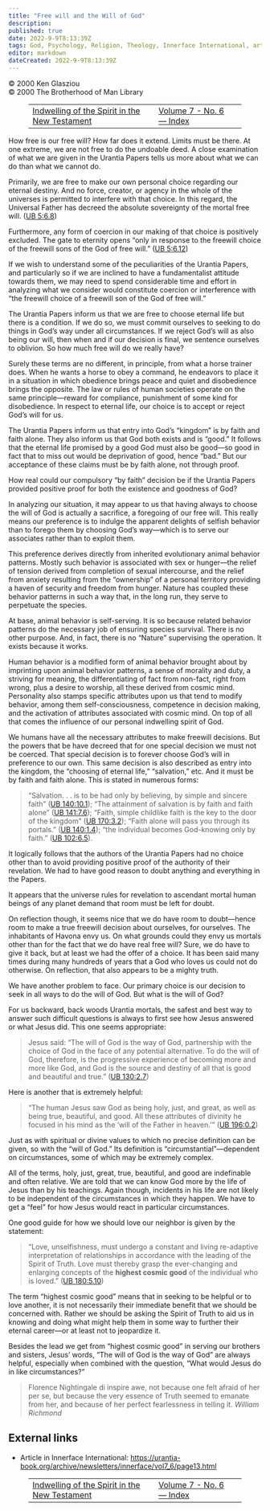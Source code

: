 ```yaml
---
title: "Free will and the Will of God"
description: 
published: true
date: 2022-9-9T8:13:39Z
tags: God, Psychology, Religion, Theology, Innerface International, article
editor: markdown
dateCreated: 2022-9-9T8:13:39Z
---
```


<p class="v-card v-sheet theme--light grey lighten-3 px-2">© 2000 Ken Glasziou<br>© 2000 The Brotherhood of Man Library</p>
<figure class="table chapter-navigator">
  <table>
    <tbody>
      <tr>
        <td>
        <a href="/en/article/The_Indwelling_Spirit_in_the_New_Testament">
          <span class="mdi mdi-arrow-left-drop-circle"></span><span class="pl-2">Indwelling of the Spirit in the New Testament</span>
        </a>
        </td>
        <td>
        <a href="/en/index/articles_innerface#volume-7-no-6">
          <span class="mdi mdi-book-open-variant"></span><span class="pl-2">Volume 7 - No. 6 — Index</span>
        </a>
        </td>
        <td>
        </td>
      </tr>
    </tbody>
  </table>
</figure>


How free is our free will? How far does it extend. Limits must be there. At one extreme, we are not free to do the undoable deed. A close examination of what we are given in the Urantia Papers tells us more about what we can do than what we cannot do.

Primarily, we are free to make our own personal choice regarding our eternal destiny. And no force, creator, or agency in the whole of the universes is permitted to interfere with that choice. In this regard, the Universal Father has decreed the absolute sovereignty of the mortal free will. (<a id="a35_293"></a>[UB 5:6.8](/en/The_Urantia_Book/5#p6_8))

Furthermore, any form of coercion in our making of that choice is positively excluded. The gate to eternity opens “only in response to the freewill choice of the freewill sons of the God of free will.” (<a id="a37_203"></a>[UB 5:6.12](/en/The_Urantia_Book/5#p6_12))

If we wish to understand some of the peculiarities of the Urantia Papers, and particularly so if we are inclined to have a fundamentalist attitude towards them, we may need to spend considerable time and effort in analyzing what we consider would constitute coercion or interference with “the freewill choice of a freewill son of the God of free will.”

The Urantia Papers inform us that we are free to choose eternal life but there is a condition. If we do so, we must commit ourselves to seeking to do things in God’s way under all circumstances. If we reject God’s will as also being our will, then when and if our decision is final, we sentence ourselves to oblivion. So how much free will do we really have?

Surely these terms are no different, in principle, from what a horse trainer does. When he wants a horse to obey a command, he endeavors to place it in a situation in which obedience brings peace and quiet and disobedience brings the opposite. The law or rules of human societies operate on the same principle—reward for compliance, punishment of some kind for disobedience. In respect to eternal life, our choice is to accept or reject God’s will for us.

The Urantia Papers inform us that entry into God’s “kingdom” is by faith and faith alone. They also inform us that God both exists and is “good.” It follows that the eternal life promised by a good God must also be good—so good in fact that to miss out would be deprivation of good, hence “bad.” But our acceptance of these claims must be by faith alone, not through proof.

How real could our compulsory “by faith” decision be if the Urantia Papers provided positive proof for both the existence and goodness of God?

In analyzing our situation, it may appear to us that having always to choose the will of God is actually a sacrifice, a foregoing of our free will. This really means our preference is to indulge the apparent delights of selfish behavior than to forego them by choosing God’s way—which is to serve our associates rather than to exploit them.

This preference derives directly from inherited evolutionary animal behavior patterns. Mostly such behavior is associated with sex or hunger—the relief of tension derived from completion of sexual intercourse, and the relief from anxiety resulting from the “ownership” of a personal territory providing a haven of security and freedom from hunger. Nature has coupled these behavior patterns in such a way that, in the long run, they serve to perpetuate the species.

At base, animal behavior is self-serving. It is so because related behavior patterns do the necessary job of ensuring species survival. There is no other purpose. And, in fact, there is no “Nature” supervising the operation. It exists because it works.

Human behavior is a modified form of animal behavior brought about by imprinting upon animal behavior patterns, a sense of morality and duty, a striving for meaning, the differentiating of fact from non-fact, right from wrong, plus a desire to worship, all these derived from cosmic mind. Personality also stamps specific attributes upon us that tend to modify behavior, among them self-consciousness, competence in decision making, and the activation of attributes associated with cosmic mind. On top of all that comes the influence of our personal indwelling spirit of God.

We humans have all the necessary attributes to make freewill decisions. But the powers that be have decreed that for one special decision we must not be coerced. That special decision is to forever choose God’s will in preference to our own. This same decision is also described as entry into the kingdom, the “choosing of eternal life,” “salvation,” etc. And it must be by faith and faith alone. This is stated in numerous forms:

> “Salvation. . . is to be had only by believing, by simple and sincere faith” (<a id="a59_80"></a>[UB 140:10.1](/en/The_Urantia_Book/140#p10_1)); “The attainment of salvation is by faith and faith alone” (<a id="a59_187"></a>[UB 141:7.6](/en/The_Urantia_Book/141#p7_6)); “Faith, simple childlike faith is the key to the door of the kingdom” (<a id="a59_304"></a>[UB 170:3.2](/en/The_Urantia_Book/170#p3_2)); “Faith alone will pass you through its portals.” (<a id="a59_400"></a>[UB 140:1.4](/en/The_Urantia_Book/140#p1_4)); “the individual becomes God-knowing only by faith.” (<a id="a59_499"></a>[UB 102:6.5](/en/The_Urantia_Book/102#p6_5)).

It logically follows that the authors of the Urantia Papers had no choice other than to avoid providing positive proof of the authority of their revelation. We had to have good reason to doubt anything and everything in the Papers.

It appears that the universe rules for revelation to ascendant mortal human beings of any planet demand that room must be left for doubt.

On reflection though, it seems nice that we do have room to doubt—hence room to make a true freewill decision about ourselves, for ourselves. The inhabitants of Havona envy us. On what grounds could they envy us mortals other than for the fact that we do have real free will? Sure, we do have to give it back, but at least we had the offer of a choice. It has been said many times during many hundreds of years that a God who loves us could not do otherwise. On reflection, that also appears to be a mighty truth.

We have another problem to face. Our primary choice is our decision to seek in all ways to do the will of God. But what is the will of God?

For us backward, back woods Urantia mortals, the safest and best way to answer such difficult questions is always to first see how Jesus answered or what Jesus did. This one seems appropriate:

> Jesus said: “The will of God is the way of God, partnership with the choice of God in the face of any potential alternative. To do the will of God, therefore, is the progressive experience of becoming more and more like God, and God is the source and destiny of all that is good and beautiful and true.” (<a id="a71_307"></a>[UB 130:2.7](/en/The_Urantia_Book/130#p2_7))

Here is another that is extremely helpful:

> “The human Jesus saw God as being holy, just, and great, as well as being true, beautiful, and good. All these attributes of divinity he focused in his mind as the ‘will of the Father in heaven.’” (<a id="a75_200"></a>[UB 196:0.2](/en/The_Urantia_Book/196#p0_2))

Just as with spiritual or divine values to which no precise definition can be given, so with the “will of God.” Its definition is “circumstantial”—dependent on circumstances, some of which may be extremely complex.

All of the terms, holy, just, great, true, beautiful, and good are indefinable and often relative. We are told that we can know God more by the life of Jesus than by his teachings. Again though, incidents in his life are not likely to be independent of the circumstances in which they happen. We have to get a “feel” for how Jesus would react in particular circumstances.

One good guide for how we should love our neighbor is given by the statement:

> “Love, unselfishness, must undergo a constant and living re-adaptive interpretation of relationships in accordance with the leading of the Spirit of Truth. Love must thereby grasp the ever-changing and enlarging concepts of the **highest cosmic good** of the individual who is loved.” (<a id="a83_288"></a>[UB 180:5.10](/en/The_Urantia_Book/180#p5_10))

The term “highest cosmic good” means that in seeking to be helpful or to love another, it is not necessarily their immediate benefit that we should be concerned with. Rather we should be asking the Spirit of Truth to aid us in knowing and doing what might help them in some way to further their eternal career—or at least not to jeopardize it.

Besides the lead we get from “highest cosmic good” in serving our brothers and sisters, Jesus’ words, “The will of God is the way of God” are always helpful, especially when combined with the question, “What would Jesus do in like circumstances?”

> Florence Nightingale di inspire awe, not because one felt afraid of her per se, but because the very essence of Truth seemed to emanate from her, and because of her perfect fearlessness in telling it.
> _William Richmond_

## External links

- Article in Innerface International: https://urantia-book.org/archive/newsletters/innerface/vol7_6/page13.html




<figure class="table chapter-navigator">
  <table>
    <tbody>
      <tr>
        <td>
        <a href="/en/article/The_Indwelling_Spirit_in_the_New_Testament">
          <span class="mdi mdi-arrow-left-drop-circle"></span><span class="pl-2">Indwelling of the Spirit in the New Testament</span>
        </a>
        </td>
        <td>
        <a href="/en/index/articles_innerface#volume-7-no-6">
          <span class="mdi mdi-book-open-variant"></span><span class="pl-2">Volume 7 - No. 6 — Index</span>
        </a>
        </td>
        <td>
        </td>
      </tr>
    </tbody>
  </table>
</figure>
